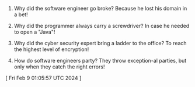  
1. Why did the software engineer go broke? Because he lost his domain in a bet!

2. Why did the programmer always carry a screwdriver? In case he needed to open a "Java"!

3. Why did the cyber security expert bring a ladder to the office? To reach the highest level of encryption!

4. How do software engineers party? They throw exception-al parties, but only when they catch the right errors!
 
[ 
Fri Feb  9 01:05:57 UTC 2024
 ]
